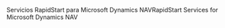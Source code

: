<span data-ttu-id="40311-101">Servicios RapidStart para Microsoft Dynamics NAV</span><span class="sxs-lookup"><span data-stu-id="40311-101">RapidStart Services for Microsoft Dynamics NAV</span></span>